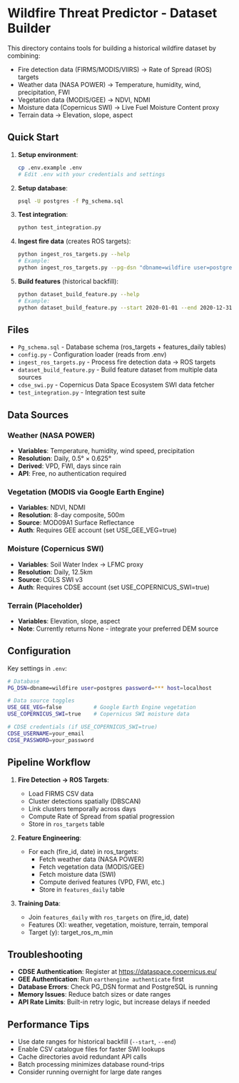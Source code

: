 # Wildfire Threat Predictor - Dataset Builder

This directory contains tools for building a historical wildfire dataset by combining:
- Fire detection data (FIRMS/MODIS/VIIRS) → Rate of Spread (ROS) targets
- Weather data (NASA POWER) → Temperature, humidity, wind, precipitation, FWI
- Vegetation data (MODIS/GEE) → NDVI, NDMI 
- Moisture data (Copernicus SWI) → Live Fuel Moisture Content proxy
- Terrain data → Elevation, slope, aspect

## Quick Start

1. **Setup environment**:
   ```bash
   cp .env.example .env
   # Edit .env with your credentials and settings
   ```

2. **Setup database**:
   ```bash
   psql -U postgres -f Pg_schema.sql
   ```

3. **Test integration**:
   ```bash
   python test_integration.py
   ```

4. **Ingest fire data** (creates ROS targets):
   ```bash
   python ingest_ros_targets.py --help
   # Example:
   python ingest_ros_targets.py --pg-dsn "dbname=wildfire user=postgres password=xxx" --paths "data/MODIS_C6_Global_*.csv" --date-from 2020-01-01 --date-to 2020-12-31
   ```

5. **Build features** (historical backfill):
   ```bash
   python dataset_build_feature.py --help
   # Example:
   python dataset_build_feature.py --start 2020-01-01 --end 2020-12-31
   ```

## Files

- `Pg_schema.sql` - Database schema (ros_targets + features_daily tables)
- `config.py` - Configuration loader (reads from .env)
- `ingest_ros_targets.py` - Process fire detection data → ROS targets
- `dataset_build_feature.py` - Build feature dataset from multiple data sources  
- `cdse_swi.py` - Copernicus Data Space Ecosystem SWI data fetcher
- `test_integration.py` - Integration test suite

## Data Sources

### Weather (NASA POWER)
- **Variables**: Temperature, humidity, wind speed, precipitation
- **Resolution**: Daily, 0.5° × 0.625°
- **Derived**: VPD, FWI, days since rain
- **API**: Free, no authentication required

### Vegetation (MODIS via Google Earth Engine) 
- **Variables**: NDVI, NDMI
- **Resolution**: 8-day composite, 500m
- **Source**: MOD09A1 Surface Reflectance
- **Auth**: Requires GEE account (set USE_GEE_VEG=true)

### Moisture (Copernicus SWI)
- **Variables**: Soil Water Index → LFMC proxy
- **Resolution**: Daily, 12.5km
- **Source**: CGLS SWI v3 
- **Auth**: Requires CDSE account (set USE_COPERNICUS_SWI=true)

### Terrain (Placeholder)
- **Variables**: Elevation, slope, aspect
- **Note**: Currently returns None - integrate your preferred DEM source

## Configuration

Key settings in `.env`:

```bash
# Database
PG_DSN=dbname=wildfire user=postgres password=*** host=localhost

# Data source toggles
USE_GEE_VEG=false          # Google Earth Engine vegetation 
USE_COPERNICUS_SWI=true    # Copernicus SWI moisture data

# CDSE credentials (if USE_COPERNICUS_SWI=true)
CDSE_USERNAME=your_email
CDSE_PASSWORD=your_password
```

## Pipeline Workflow

1. **Fire Detection → ROS Targets**:
   - Load FIRMS CSV data
   - Cluster detections spatially (DBSCAN)
   - Link clusters temporally across days  
   - Compute Rate of Spread from spatial progression
   - Store in `ros_targets` table

2. **Feature Engineering**:
   - For each (fire_id, date) in ros_targets:
     - Fetch weather data (NASA POWER)
     - Fetch vegetation data (MODIS/GEE) 
     - Fetch moisture data (SWI)
     - Compute derived features (VPD, FWI, etc.)
     - Store in `features_daily` table

3. **Training Data**:
   - Join `features_daily` with `ros_targets` on (fire_id, date)
   - Features (X): weather, vegetation, moisture, terrain, temporal
   - Target (y): target_ros_m_min

## Troubleshooting

- **CDSE Authentication**: Register at https://dataspace.copernicus.eu/
- **GEE Authentication**: Run `earthengine authenticate` first
- **Database Errors**: Check PG_DSN format and PostgreSQL is running
- **Memory Issues**: Reduce batch sizes or date ranges
- **API Rate Limits**: Built-in retry logic, but increase delays if needed

## Performance Tips

- Use date ranges for historical backfill (`--start`, `--end`)
- Enable CSV catalogue files for faster SWI lookups
- Cache directories avoid redundant API calls
- Batch processing minimizes database round-trips
- Consider running overnight for large date ranges